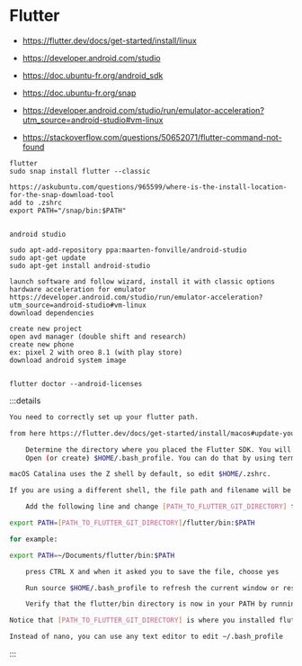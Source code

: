 # Flutter

- <https://flutter.dev/docs/get-started/install/linux>
- <https://developer.android.com/studio>
- <https://doc.ubuntu-fr.org/android_sdk>
- <https://doc.ubuntu-fr.org/snap>

- <https://developer.android.com/studio/run/emulator-acceleration?utm_source=android-studio#vm-linux>

- <https://stackoverflow.com/questions/50652071/flutter-command-not-found>

```
flutter
sudo snap install flutter --classic

https://askubuntu.com/questions/965599/where-is-the-install-location-for-the-snap-download-tool
add to .zshrc
export PATH="/snap/bin:$PATH"


android studio

sudo apt-add-repository ppa:maarten-fonville/android-studio
sudo apt-get update 
sudo apt-get install android-studio

launch software and follow wizard, install it with classic options
hardware acceleration for emulator
https://developer.android.com/studio/run/emulator-acceleration?utm_source=android-studio#vm-linux
download dependencies

create new project
open avd manager (double shift and research)
create new phone
ex: pixel 2 with oreo 8.1 (with play store)
download android system image


flutter doctor --android-licenses
```


:::details

```bash
You need to correctly set up your flutter path.

from here https://flutter.dev/docs/get-started/install/macos#update-your-path

    Determine the directory where you placed the Flutter SDK. You will need this in Step 3.
    Open (or create) $HOME/.bash_profile. You can do that by using terminal text editor by going in terminal and typing nano ~/.bash_profile

macOS Catalina uses the Z shell by default, so edit $HOME/.zshrc.

If you are using a different shell, the file path and filename will be different on your machine.

    Add the following line and change [PATH_TO_FLUTTER_GIT_DIRECTORY] to be the path where you cloned Flutter’s git repo:

export PATH=[PATH_TO_FLUTTER_GIT_DIRECTORY]/flutter/bin:$PATH

for example:

export PATH=~/Documents/flutter/bin:$PATH

    press CTRL X and when it asked you to save the file, choose yes

    Run source $HOME/.bash_profile to refresh the current window or restart the terminal

    Verify that the flutter/bin directory is now in your PATH by running: echo $PATH

Notice that [PATH_TO_FLUTTER_GIT_DIRECTORY] is where you installed flutter SDK, not the location of your app

Instead of nano, you can use any text editor to edit ~/.bash_profile
```

:::
